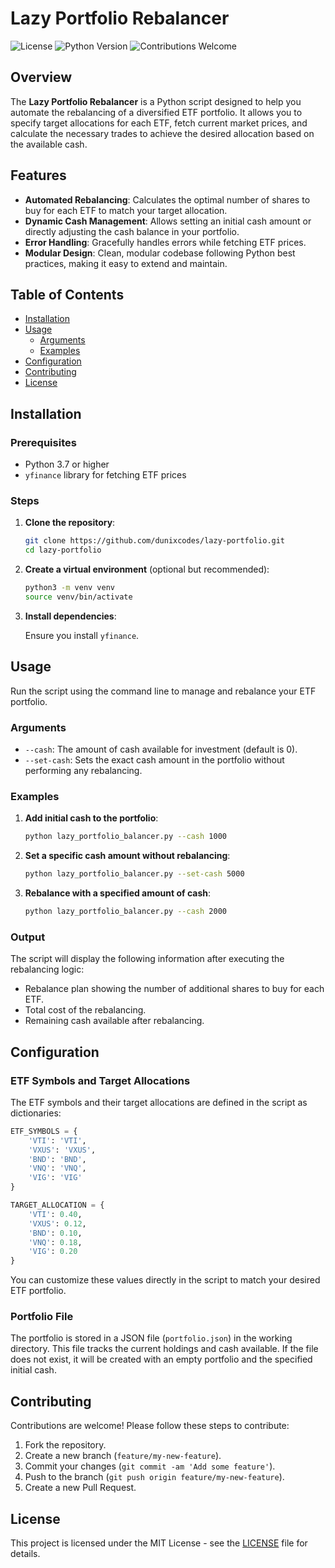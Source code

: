 
# Lazy Portfolio Rebalancer

![License](https://img.shields.io/github/license/dunixcodes/lazy_portfolio)
![Python Version](https://img.shields.io/badge/python-3.7%2B-blue)
![Contributions Welcome](https://img.shields.io/badge/contributions-welcome-brightgreen)

## Overview

The **Lazy Portfolio Rebalancer** is a Python script designed to help you automate the rebalancing of a diversified ETF portfolio. It allows you to specify target allocations for each ETF, fetch current market prices, and calculate the necessary trades to achieve the desired allocation based on the available cash.

## Features

- **Automated Rebalancing**: Calculates the optimal number of shares to buy for each ETF to match your target allocation.
- **Dynamic Cash Management**: Allows setting an initial cash amount or directly adjusting the cash balance in your portfolio.
- **Error Handling**: Gracefully handles errors while fetching ETF prices.
- **Modular Design**: Clean, modular codebase following Python best practices, making it easy to extend and maintain.

## Table of Contents

- [Installation](#installation)
- [Usage](#usage)
  - [Arguments](#arguments)
  - [Examples](#examples)
- [Configuration](#configuration)
- [Contributing](#contributing)
- [License](#license)

## Installation

### Prerequisites

- Python 3.7 or higher
- `yfinance` library for fetching ETF prices

### Steps

1. **Clone the repository**:

   ```bash
   git clone https://github.com/dunixcodes/lazy-portfolio.git
   cd lazy-portfolio
   ```

2. **Create a virtual environment** (optional but recommended):

   ```bash
   python3 -m venv venv
   source venv/bin/activate
   ```

3. **Install dependencies**:

   Ensure you install `yfinance`.

## Usage

Run the script using the command line to manage and rebalance your ETF portfolio.

### Arguments

- `--cash`: The amount of cash available for investment (default is 0).
- `--set-cash`: Sets the exact cash amount in the portfolio without performing any rebalancing.

### Examples

1. **Add initial cash to the portfolio**:

   ```bash
   python lazy_portfolio_balancer.py --cash 1000
   ```

2. **Set a specific cash amount without rebalancing**:

   ```bash
   python lazy_portfolio_balancer.py --set-cash 5000
   ```

3. **Rebalance with a specified amount of cash**:

   ```bash
   python lazy_portfolio_balancer.py --cash 2000
   ```

### Output

The script will display the following information after executing the rebalancing logic:

- Rebalance plan showing the number of additional shares to buy for each ETF.
- Total cost of the rebalancing.
- Remaining cash available after rebalancing.

## Configuration

### ETF Symbols and Target Allocations

The ETF symbols and their target allocations are defined in the script as dictionaries:

```python
ETF_SYMBOLS = {
    'VTI': 'VTI',
    'VXUS': 'VXUS',
    'BND': 'BND',
    'VNQ': 'VNQ',
    'VIG': 'VIG'
}

TARGET_ALLOCATION = {
    'VTI': 0.40,
    'VXUS': 0.12,
    'BND': 0.10,
    'VNQ': 0.18,
    'VIG': 0.20
}
```

You can customize these values directly in the script to match your desired ETF portfolio.

### Portfolio File

The portfolio is stored in a JSON file (`portfolio.json`) in the working directory. This file tracks the current holdings and cash available. If the file does not exist, it will be created with an empty portfolio and the specified initial cash.

## Contributing

Contributions are welcome! Please follow these steps to contribute:

1. Fork the repository.
2. Create a new branch (`feature/my-new-feature`).
3. Commit your changes (`git commit -am 'Add some feature'`).
4. Push to the branch (`git push origin feature/my-new-feature`).
5. Create a new Pull Request.

## License

This project is licensed under the MIT License - see the [LICENSE](LICENSE) file for details.
